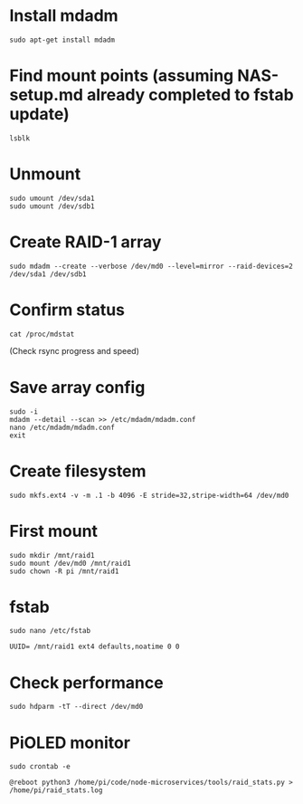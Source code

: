 # Install mdadm
```
sudo apt-get install mdadm
```

# Find mount points (assuming NAS-setup.md already completed to fstab update)
```
lsblk
```

# Unmount
```
sudo umount /dev/sda1
sudo umount /dev/sdb1
```

# Create RAID-1 array
```
sudo mdadm --create --verbose /dev/md0 --level=mirror --raid-devices=2 /dev/sda1 /dev/sdb1
```

# Confirm status
```
cat /proc/mdstat
```

(Check rsync progress and speed)

# Save array config
```
sudo -i
mdadm --detail --scan >> /etc/mdadm/mdadm.conf
nano /etc/mdadm/mdadm.conf
exit
```

# Create filesystem
```
sudo mkfs.ext4 -v -m .1 -b 4096 -E stride=32,stripe-width=64 /dev/md0
```

# First mount
```
sudo mkdir /mnt/raid1
sudo mount /dev/md0 /mnt/raid1
sudo chown -R pi /mnt/raid1
```

# fstab
```
sudo nano /etc/fstab
```
  ```
  UUID= /mnt/raid1 ext4 defaults,noatime 0 0
  ```

# Check performance
```
sudo hdparm -tT --direct /dev/md0
```

# PiOLED monitor
```
sudo crontab -e
```
  ```
  @reboot python3 /home/pi/code/node-microservices/tools/raid_stats.py > /home/pi/raid_stats.log
  ```
